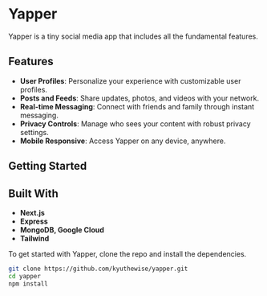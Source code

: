 # Yapper 



Yapper is a tiny social media app that includes all the fundamental features.

## Features

- **User Profiles**: Personalize your experience with customizable user profiles.
- **Posts and Feeds**: Share updates, photos, and videos with your network.
- **Real-time Messaging**: Connect with friends and family through instant messaging.
- **Privacy Controls**: Manage who sees your content with robust privacy settings.
- **Mobile Responsive**: Access Yapper on any device, anywhere.

## Getting Started

## Built With
- **Next.js**
- **Express**
- **MongoDB, Google Cloud**
- **Tailwind**

To get started with Yapper, clone the repo and install the dependencies.

```bash
git clone https://github.com/kyuthewise/yapper.git
cd yapper
npm install

